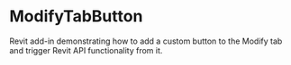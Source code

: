 ModifyTabButton
===============

Revit add-in demonstrating how to add a custom button to the Modify tab and trigger Revit API functionality from it.
